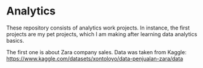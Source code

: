 # Analytics

These repository consists of analytics work projects. In instance, the first projects are my pet projects, which I am making after learning data analytics basics. 

The first one is about Zara company sales. Data was taken from Kaggle: https://www.kaggle.com/datasets/xontoloyo/data-penjualan-zara/data